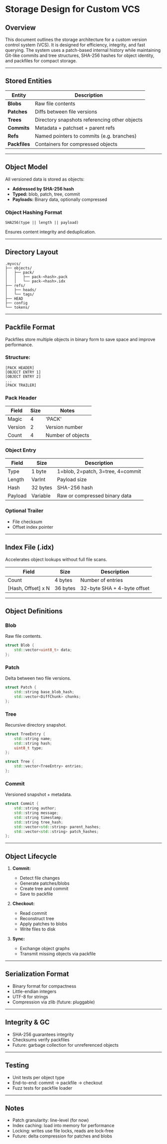 # Storage Design for Custom VCS

## Overview

This document outlines the storage architecture for a custom version control system (VCS). It is designed for efficiency, integrity, and fast querying. The system uses a patch-based internal history while maintaining Git-like commits and tree structures, SHA-256 hashes for object identity, and packfiles for compact storage.

---

## Stored Entities

| Entity        | Description                                   |
| ------------- | --------------------------------------------- |
| **Blobs**     | Raw file contents                             |
| **Patches**   | Diffs between file versions                   |
| **Trees**     | Directory snapshots referencing other objects |
| **Commits**   | Metadata + patchset + parent refs             |
| **Refs**      | Named pointers to commits (e.g. branches)     |
| **Packfiles** | Containers for compressed objects             |

---

## Object Model

All versioned data is stored as objects:

* **Addressed by SHA-256 hash**
* **Typed:** blob, patch, tree, commit
* **Payloads:** Binary data, optionally compressed

### Object Hashing Format

```
SHA256(type || length || payload)
```

Ensures content integrity and deduplication.

---

## Directory Layout

```
.myvcs/
├── objects/
│   ├── pack/
│   │   ├── pack-<hash>.pack
│   │   └── pack-<hash>.idx
├── refs/
│   ├── heads/
│   └── tags/
├── HEAD
├── config
└── tokens/
```

---

## Packfile Format

Packfiles store multiple objects in binary form to save space and improve performance.

### Structure:

```
[PACK HEADER]
[OBJECT ENTRY 1]
[OBJECT ENTRY 2]
...
[PACK TRAILER]
```

### Pack Header

| Field   | Size | Notes             |
| ------- | ---- | ----------------- |
| Magic   | 4    | 'PACK'            |
| Version | 2    | Version number    |
| Count   | 4    | Number of objects |

### Object Entry

| Field   | Size     | Description                       |
| ------- | -------- | --------------------------------- |
| Type    | 1 byte   | 1=blob, 2=patch, 3=tree, 4=commit |
| Length  | VarInt   | Payload size                      |
| Hash    | 32 bytes | SHA-256 hash                      |
| Payload | Variable | Raw or compressed binary data     |

### Optional Trailer

* File checksum
* Offset index pointer

---

## Index File (.idx)

Accelerates object lookups without full file scans.

| Field               | Size     | Description                 |
| ------------------- | -------- | --------------------------- |
| Count               | 4 bytes  | Number of entries           |
| \[Hash, Offset] x N | 36 bytes | 32-byte SHA + 4-byte offset |

---

## Object Definitions

### Blob

Raw file contents.

```cpp
struct Blob {
    std::vector<uint8_t> data;
};
```

### Patch

Delta between two file versions.

```cpp
struct Patch {
    std::string base_blob_hash;
    std::vector<DiffChunk> chunks;
};
```

### Tree

Recursive directory snapshot.

```cpp
struct TreeEntry {
    std::string name;
    std::string hash;
    uint8_t type;
};

struct Tree {
    std::vector<TreeEntry> entries;
};
```

### Commit

Versioned snapshot + metadata.

```cpp
struct Commit {
    std::string author;
    std::string message;
    std::string timestamp;
    std::string tree_hash;
    std::vector<std::string> parent_hashes;
    std::vector<std::string> patch_hashes;
};
```

---

## Object Lifecycle

1. **Commit:**

   * Detect file changes
   * Generate patches/blobs
   * Create tree and commit
   * Save to packfile

2. **Checkout:**

   * Read commit
   * Reconstruct tree
   * Apply patches to blobs
   * Write files to disk

3. **Sync:**

   * Exchange object graphs
   * Transmit missing objects via packfile

---

## Serialization Format

* Binary format for compactness
* Little-endian integers
* UTF-8 for strings
* Compression via zlib (future: pluggable)

---

## Integrity & GC

* SHA-256 guarantees integrity
* Checksums verify packfiles
* Future: garbage collection for unreferenced objects

---

## Testing

* Unit tests per object type
* End-to-end: commit → packfile → checkout
* Fuzz tests for packfile loader

---

## Notes

* Patch granularity: line-level (for now)
* Index caching: load into memory for performance
* Locking: writes use file locks, reads are lock-free
* Future: delta compression for patches and blobs
